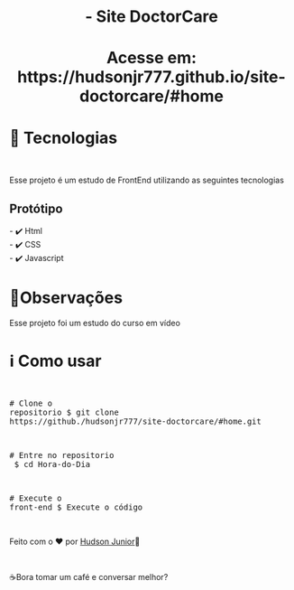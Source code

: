 <div align="center" >
  <h1 align="center" >
   - Site DoctorCare </h1> 
    <h1 align="center" > Acesse em: https://hudsonjr777.github.io/site-doctorcare/#home</h1> 
</div>

<h1>🚀 Tecnologias</h1>
</br>
<p>Esse projeto é um estudo de FrontEnd utilizando as seguintes tecnologias</p>
<span>
<h2>Protótipo</h2> 
 - ✔️ Html </br>
 - ✔️ CSS </br>
 - ✔️ Javascript </br>
</span>
</div>

<div>
<h1>📝Observações</h1>
<p>Esse projeto foi um estudo do curso em vídeo</p>
 </div>
 
<div>
<h1>ℹ️ Como usar</h1>
<div class="highlight highlight-source-shell"><pre>

<span class="pl-c"><span class="pl-c">#</span> Clone o repositorio</span>
$ git clone https://github./hudsonjr777/site-doctorcare/#home.git

<span class="pl-c"><span class="pl-c">#</span> Entre no repositorio </span>
$ <span class="pl-c1">cd</span> Hora-do-Dia


<span class="pl-c"><span class="pl-c">#</span> Execute o front-end</span>
$ Execute o código

</div>

<footer><p>Feito com o ♥ por <a href="https://www.instagram.com/hudson.junior1/">Hudson Junior</a>👋</p> </br>
<p>☕Bora tomar um café e conversar melhor?</p></footer>
